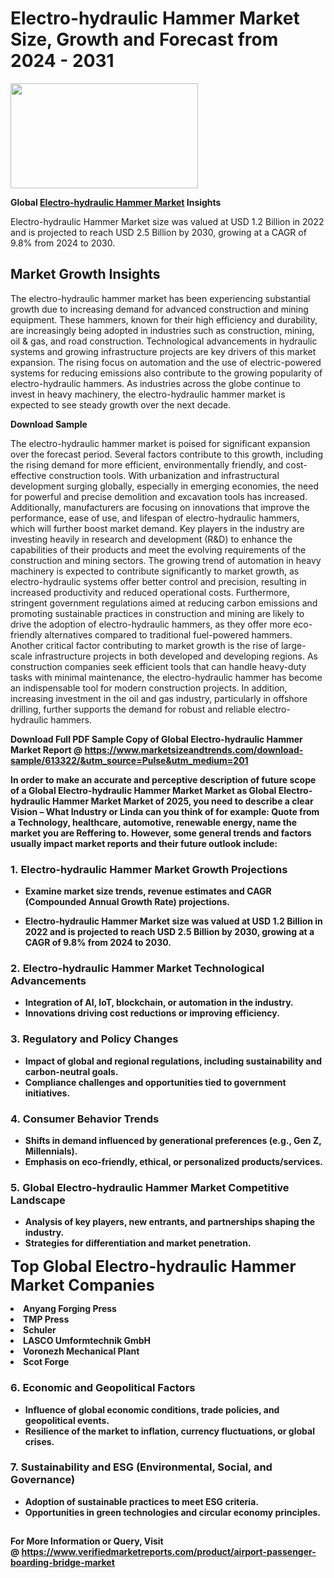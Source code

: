 <H1>Electro-hydraulic Hammer Market Size, Growth and Forecast from 2024 - 2031</H1><img class="aligncenter size-medium wp-image-584254" src="https://thirdeyenews.in/wp-content/uploads/2024/09/Global-Market-Research-300x168.jpeg" alt="" width="300" height="168" /><p><strong>Global&nbsp;<a href="https://www.marketsizeandtrends.com/download-sample/613322/&amp;utm_source=Pulse&amp;utm_medium=201">Electro-hydraulic Hammer Market</a> Insights</strong></p><p>Electro-hydraulic Hammer Market size was valued at USD 1.2 Billion in 2022 and is projected to reach USD 2.5 Billion by 2030, growing at a CAGR of 9.8% from 2024 to 2030.</p><p><h2>Market Growth Insights</h2> <p>The electro-hydraulic hammer market has been experiencing substantial growth due to increasing demand for advanced construction and mining equipment. These hammers, known for their high efficiency and durability, are increasingly being adopted in industries such as construction, mining, oil & gas, and road construction. Technological advancements in hydraulic systems and growing infrastructure projects are key drivers of this market expansion. The rising focus on automation and the use of electric-powered systems for reducing emissions also contribute to the growing popularity of electro-hydraulic hammers. As industries across the globe continue to invest in heavy machinery, the electro-hydraulic hammer market is expected to see steady growth over the next decade.</p> <p><strong>Download Sample</strong></p> <p>The electro-hydraulic hammer market is poised for significant expansion over the forecast period. Several factors contribute to this growth, including the rising demand for more efficient, environmentally friendly, and cost-effective construction tools. With urbanization and infrastructural development surging globally, especially in emerging economies, the need for powerful and precise demolition and excavation tools has increased. Additionally, manufacturers are focusing on innovations that improve the performance, ease of use, and lifespan of electro-hydraulic hammers, which will further boost market demand. Key players in the industry are investing heavily in research and development (R&D) to enhance the capabilities of their products and meet the evolving requirements of the construction and mining sectors. The growing trend of automation in heavy machinery is expected to contribute significantly to market growth, as electro-hydraulic systems offer better control and precision, resulting in increased productivity and reduced operational costs. Furthermore, stringent government regulations aimed at reducing carbon emissions and promoting sustainable practices in construction and mining are likely to drive the adoption of electro-hydraulic hammers, as they offer more eco-friendly alternatives compared to traditional fuel-powered hammers. Another critical factor contributing to market growth is the rise of large-scale infrastructure projects in both developed and developing regions. As construction companies seek efficient tools that can handle heavy-duty tasks with minimal maintenance, the electro-hydraulic hammer has become an indispensable tool for modern construction projects. In addition, increasing investment in the oil and gas industry, particularly in offshore drilling, further supports the demand for robust and reliable electro-hydraulic hammers. <p><strong></p><p><span class=""><strong>Download Full PDF Sample Copy of Global Electro-hydraulic Hammer Market Report</strong> @ <a href="https://www.marketsizeandtrends.com/download-sample/613322/&amp;utm_source=Pulse&amp;utm_medium=201" target="_blank">https://www.marketsizeandtrends.com/download-sample/613322/&amp;utm_source=Pulse&amp;utm_medium=201</a></span></p><p>In order to make an accurate and perceptive description of future scope of a Global&nbsp;Electro-hydraulic Hammer Market Market as Global&nbsp;Electro-hydraulic Hammer Market Market of 2025, you need to describe a clear Vision &ndash; What Industry or Linda can you think of for example: Quote from a Technology, healthcare, automotive, renewable energy, name the market you are Reffering to. However, some general trends and factors usually impact market reports and their future outlook include:</p><h3>1.&nbsp;<strong>Electro-hydraulic Hammer Market Growth Projections</strong></h3><ul><li>Examine market size trends, revenue estimates and CAGR (Compounded Annual Growth Rate) projections.</li><li><p>Electro-hydraulic Hammer Market size was valued at USD 1.2 Billion in 2022 and is projected to reach USD 2.5 Billion by 2030, growing at a CAGR of 9.8% from 2024 to 2030.</p></li></ul><h3>2.&nbsp;<strong>Electro-hydraulic Hammer Market Technological Advancements</strong></h3><ul><li>Integration of AI, IoT, blockchain, or automation in the industry.</li><li>Innovations driving cost reductions or improving efficiency.</li></ul><h3>3.&nbsp;<strong>Regulatory and Policy Changes</strong></h3><ul><li>Impact of global and regional regulations, including sustainability and carbon-neutral goals.</li><li>Compliance challenges and opportunities tied to government initiatives.</li></ul><h3>4.&nbsp;<strong>Consumer Behavior Trends</strong></h3><ul><li>Shifts in demand influenced by generational preferences (e.g., Gen Z, Millennials).</li><li>Emphasis on eco-friendly, ethical, or personalized products/services.</li></ul><h3>5.&nbsp;<strong>Global Electro-hydraulic Hammer Market Competitive Landscape</strong></h3><ul><li>Analysis of key players, new entrants, and partnerships shaping the industry.</li><li>Strategies for differentiation and market penetration.</li></ul><p data-pm-slice="1 1 []"><span style="color: inherit; font-family: inherit; font-size: 25px;">Top Global Electro-hydraulic Hammer Market Companies</span></p><div class="" data-test-id=""><p><li>Anyang Forging Press</li><li> TMP Press</li><li> Schuler</li><li> LASCO Umformtechnik GmbH</li><li> Voronezh Mechanical Plant</li><li> Scot Forge</li></p></div><h3>6.&nbsp;<strong>Economic and Geopolitical Factors</strong></h3><ul><li>Influence of global economic conditions, trade policies, and geopolitical events.</li><li>Resilience of the market to inflation, currency fluctuations, or global crises.</li></ul><h3>7.&nbsp;<strong>Sustainability and ESG (Environmental, Social, and Governance)</strong></h3><ul><li>Adoption of sustainable practices to meet ESG criteria.</li><li>Opportunities in green technologies and circular economy principles.</li></ul><h2><strong style="font-size: 14px;">For More Information or Query, Visit @&nbsp;</strong><a style="background-color: #ffffff; font-size: 14px;" href="https://www.marketsizeandtrends.com/report/electro-hydraulic-hammer-market/" target="_blank">https://www.verifiedmarketreports.com/product/airport-passenger-boarding-bridge-market</a></h2>
